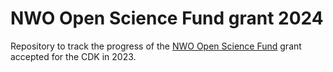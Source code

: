 # NWO Open Science Fund grant 2024

Repository to track the progress of the [NWO Open Science Fund](https://www.nwo.nl/en/news/30-new-projects-launched-in-second-round-open-science-fund)
grant accepted for the CDK in 2023.
